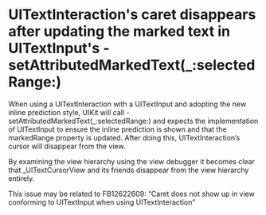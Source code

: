 # UITextInteraction's caret disappears after updating the marked text in UITextInput's -setAttributedMarkedText(_:selectedRange:)

When using a UITextInteraction with a UITextInput and adopting the new inline prediction style, UIKit will call -setAttributedMarkedText(_:selectedRange:) and expects the implementation of UITextInput to ensure the inline prediction is shown and that the markedRange property is updated. After doing this, UITextInteraction’s cursor will disappear from the view.

By examining the view hierarchy using the view debugger it becomes clear that _UITextCursorView and its friends disappear from the view hierarchy entirely.

This issue may be related to FB12622609: “Caret does not show up in view conforming to UITextInput when using UITextInteraction”
